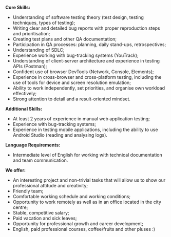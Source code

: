 **Core Skills:**

  * Understanding of software testing theory (test design, testing techniques, types of testing);
  * Writing clear and detailed bug reports with proper reproduction steps and prioritisation;
  * Creating test plans and other QA documentation;
  * Participation in QA processes: planning, daily stand-ups, retrospectives;
  * Understanding of SDLC;
  * Experience working with bug-tracking systems (YouTrack);
  * Understanding of client-server architecture and experience in testing APIs (Postman);
  * Confident use of browser DevTools (Network, Console, Elements);
  * Experience in cross-browser and cross-platform testing, including the use of tools for device and screen resolution emulation;
  * Ability to work independently, set priorities, and organise own workload effectively;
  * Strong attention to detail and a result-oriented mindset.  
  

**Additional Skills:**

  * At least 2 years of experience in manual web application testing;
  * Experience with bug-tracking systems;
  * Experience in testing mobile applications, including the ability to use Android Studio (reading and analysing logs).  
  

**Language Requirements:**

  * Intermediate level of English for working with technical documentation and team communication.

**We offer:**

  * An interesting project and non-trivial tasks that will allow us to show our professional attitude and creativity;
  * Friendly team;
  * Comfortable working schedule and working conditions;
  * Opportunity to work remotely as well as in an office located in the city centre; 
  * Stable, competitive salary;
  * Paid vacation and sick leaves; 
  * Opportunity for professional growth and career development;
  * English, paid professional courses, coffee/fruits and other pluses :)